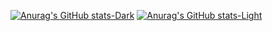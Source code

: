 [![Anurag's GitHub stats-Dark](https://github-readme-stats.vercel.app/api?username=lgshogun&show_icons=true&theme=dark#gh-dark-mode-only)](https://github.com/anuraghazra/github-readme-stats#gh-dark-mode-only)
[![Anurag's GitHub stats-Light](https://github-readme-stats.vercel.app/api?username=lgshogun&show_icons=true&theme=default#gh-light-mode-only)](https://github.com/anuraghazra/github-readme-stats#gh-light-mode-only)
